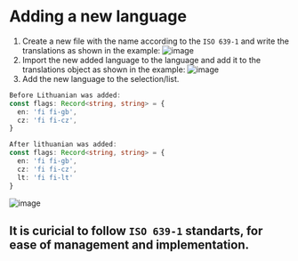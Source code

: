 # Adding a new language
1. Create a new file with the name according to the `ISO 639-1` and write the translations as shown in the example:
![image](https://github.com/monero-atm/atm-web/assets/82507565/fc2b828e-c1e9-4539-837b-cead9e344770)
2. Import the new added language to the language and add it to the translations object as shown in the example:
![image](https://github.com/monero-atm/atm-web/assets/82507565/36f31be7-dcdb-45ad-8ec7-16b422b0fbfe)
3. Add the new language to the selection/list. 
```typescript
Before Lithuanian was added:
const flags: Record<string, string> = {
  en: 'fi fi-gb',
  cz: 'fi fi-cz',
}

After lithuanian was added:
const flags: Record<string, string> = {
  en: 'fi fi-gb',
  cz: 'fi fi-cz',
  lt: 'fi fi-lt'
}
```
![image](https://github.com/monero-atm/atm-web/assets/82507565/11ad6706-6063-47db-a8bc-23caa6cd5bc2)

## It is curicial to follow `ISO 639-1` standarts, for ease of management and implementation.
